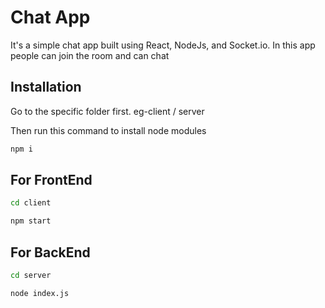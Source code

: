 # Chat App

It's a simple chat app built using React, NodeJs, and Socket.io. In this app people can join the room and can chat

## Installation

Go to the specific folder first. eg-client / server

Then run this command to install node modules
```bash
npm i
```

## For FrontEnd
```bash
cd client
```
```bash
npm start
```

## For BackEnd
```bash
cd server
```
```bash
node index.js
```
